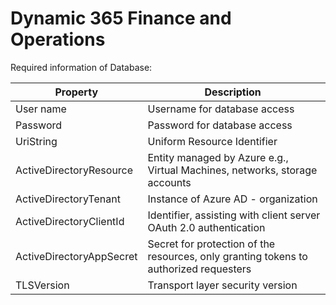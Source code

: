 # Dynamic 365 Finance and Operations

Required information of Database:

| Property                 | Description                                                                           |
| ------------------------ | ------------------------------------------------------------------------------------- |
| User name                | Username for database access                                                          |
| Password                 | Password for database access                                                          |
| UriString                | Uniform Resource Identifier                                                           |
| ActiveDirectoryResource  | Entity managed by Azure e.g., Virtual Machines, networks, storage accounts              |
| ActiveDirectoryTenant    | Instance of Azure AD - organization                                                   |
| ActiveDirectoryClientId  | Identifier, assisting with client server OAuth 2.0 authentication                     |
| ActiveDirectoryAppSecret | Secret for protection of the resources, only granting tokens to authorized requesters |
| TLSVersion               | Transport layer security version                                                      |

